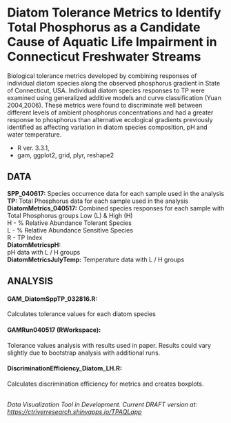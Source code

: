 # Diatom Tolerance Metrics to Identify Total Phosphorus as a Candidate Cause of Aquatic Life Impairment in Connecticut Freshwater Streams

Biological tolerance metrics developed by combining responses of individual diatom species along the observed phosphorus gradient in State of Connecticut, USA.  Individual diatom species responses to TP were examined using generalized additive models and curve classification (Yuan 2004,2006). These metrics were found to discriminate well between different levels of ambient phosphorus concentrations and had a greater response to phosphorus than alternative ecological gradients previously identified as affecting variation in diatom species composition, pH and water temperature.  

* R ver. 3.3.1, 
* gam, ggplot2, grid, plyr, reshape2

## DATA

**SPP_040617:** 
Species occurrence data for each sample used in the analysis <br>
**TP:** 
Total Phosphorus data for each sample used in the analysis <br>
**DiatomMetrics_040517:** 
Combined species responses for each sample with Total Phosphorus groups Low (L) & High (H) <br>
H - % Relative Abundance Tolerant Species <br>
L - % Relative Abundance Sensitive Species <br>
R - TP Index<br>
**DiatomMetricspH:**  
pH data with L / H groups <br>
**DiatomMetricsJulyTemp:** Temperature data with L / H groups 

## ANALYSIS

#### GAM_DiatomSppTP_032816.R:  
Calculates tolerance values for each diatom species
#### GAMRun040517 (RWorkspace):
Tolerance values analysis with results used in paper.  Results could vary slightly due to bootstrap analysis with additional runs.
#### DiscriminationEfficiency_Diatom_LH.R:
Calculates discrimination efficiency for metrics and creates boxplots.<br><br>

*Data Visualization Tool in Development.  Current DRAFT version at: https://ctriverresearch.shinyapps.io/TPAQLapp*

